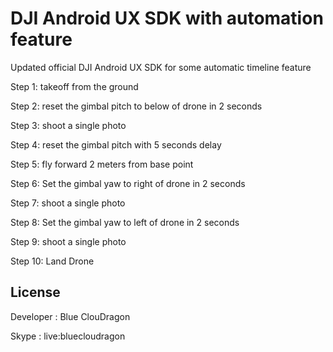 # DJI Android UX SDK with automation feature

Updated official DJI Android UX SDK for some automatic timeline feature

Step 1: takeoff from the ground

Step 2: reset the gimbal pitch to below of drone in 2 seconds

Step 3: shoot a single photo

Step 4: reset the gimbal pitch with 5 seconds delay

Step 5: fly forward 2 meters from base point

Step 6: Set the gimbal yaw to right of drone in 2 seconds

Step 7: shoot a single photo

Step 8: Set the gimbal yaw to left of drone in 2 seconds

Step 9: shoot a single photo

Step 10: Land Drone

## License

Developer : Blue ClouDragon

Skype : live:bluecloudragon
